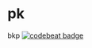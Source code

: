 # pk
bkp
[![codebeat badge](https://codebeat.co/badges/e3eed611-648b-40bd-81c5-1b60d8bb6671)](https://codebeat.co/projects/github-com-danielnaranjo-pk-master)

